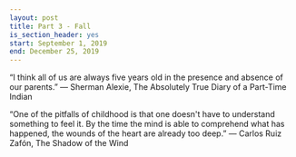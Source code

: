 ```yaml
---
layout: post
title: Part 3 - Fall
is_section_header: yes
start: September 1, 2019
end: December 25, 2019
---
```


“I think all of us are always five years old in the presence and absence of our parents.”
― Sherman Alexie, The Absolutely True Diary of a Part-Time Indian

“One of the pitfalls of childhood is that one doesn't have to understand something to feel it. By the time the mind is able to comprehend what has happened, the wounds of the heart are already too deep.”
― Carlos Ruiz Zafón, The Shadow of the Wind

